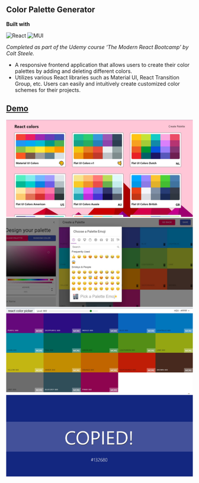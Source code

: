 ## Color Palette Generator

<b>Built with</b> 

![React](https://img.shields.io/badge/react-%2320232a.svg?style=for-the-badge&logo=react&logoColor=%2361DAFB)
![MUI](https://img.shields.io/badge/MUI-%230081CB.svg?style=for-the-badge&logo=mui&logoColor=white)

<em>Completed as part of the Udemy course ‘The Modern React Bootcamp’ by Colt Steele.</em>

- A responsive frontend application that allows users to create their color palettes by adding and deleting different colors.
- Utilizes various React libraries such as Material UI, React Transition Group, etc. Users can easily and
intuitively create customized color schemes for their projects.


<h2><a href="https://anushkabahuguna.github.io/react-colors-app/">Demo</a></h2>

<img src="./src/cp1.jpg" alt="demo"/>
<img src="./src/cp2.jpg" alt="demo"/>
<img src="./src/cp3.jpg" alt="demo"/>
<img src="./src/cp4.jpg" alt="demo"/>


